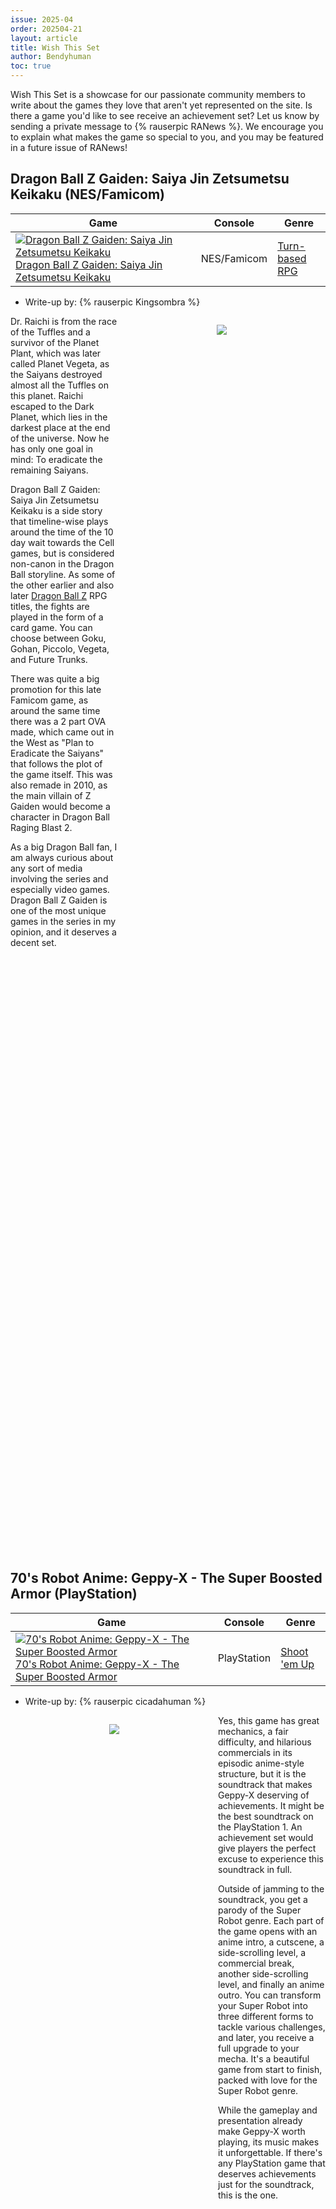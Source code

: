 ```yaml
---
issue: 2025-04
order: 202504-21
layout: article
title: Wish This Set
author: Bendyhuman
toc: true
---
```


Wish This Set is a showcase for our passionate community members to write about the games they love that aren't yet represented on the site. Is there a game you'd like to see receive an achievement set? Let us know by sending a private message to {% rauserpic RANews %}. We encourage you to explain what makes the game so special to you, and you may be featured in a future issue of RANews!

## Dragon Ball Z Gaiden: Saiya Jin Zetsumetsu Keikaku (NES/Famicom)

| Game                                                                                                                                                                                                                                                                                                                     | Console     | Genre                                                    |
| ------------------------------------------------------------------------------------------------------------------------------------------------------------------------------------------------------------------------------------------------------------------------------------------------------------------------ | ----------- | -------------------------------------------------------- |
| <a class="gameicon-link" href="https://retroachievements.org/game/14425" target="_blank" rel="noopener"> <img class="gameicon" src="https://media.retroachievements.org/Images/026587.png" alt="Dragon Ball Z Gaiden: Saiya Jin Zetsumetsu Keikaku"> <span>Dragon Ball Z Gaiden: Saiya Jin Zetsumetsu Keikaku</span></a> | NES/Famicom | [Turn-based RPG](https://retroachievements.org/hub/5468) |

* Write-up by: {% rauserpic Kingsombra %}

<figure style="text-align:center;float:right;width:50%;height:50%">
<img src="https://media.retroachievements.org/Images/026571.png">
<figcaption></figcaption>
</figure>

Dr. Raichi is from the race of the Tuffles and a survivor of the Planet Plant, which was later called Planet Vegeta, as the Saiyans destroyed almost all the Tuffles on this planet. Raichi escaped to the Dark Planet, which lies in the darkest place at the end of the universe. Now he has only one goal in mind: To eradicate the remaining Saiyans.

Dragon Ball Z Gaiden: Saiya Jin Zetsumetsu Keikaku is a side story that timeline-wise plays around the time of the 10 day wait towards the Cell games, but is considered non-canon in the Dragon Ball storyline. As some of the other earlier and also later [Dragon Ball Z](https://retroachievements.org/hub/5787) RPG titles, the fights are played in the form of a card game. You can choose between Goku, Gohan, Piccolo, Vegeta, and Future Trunks.

There was quite a big promotion for this late Famicom game, as around the same time there was a 2 part OVA made, which came out in the West as "Plan to Eradicate the Saiyans" that follows the plot of the game itself. This was also remade in 2010, as the main villain of Z Gaiden would become a character in Dragon Ball Raging Blast 2.

As a big Dragon Ball fan, I am always curious about any sort of media involving the series and especially video games. Dragon Ball Z Gaiden is one of the most unique games in the series in my opinion, and it deserves a decent set.

<br clear="right"/>

## 70's Robot Anime: Geppy-X - The Super Boosted Armor (PlayStation)

| Game                                                                                                                                                                                                                                                                                                                       | Console     | Genre                                                 |
| -------------------------------------------------------------------------------------------------------------------------------------------------------------------------------------------------------------------------------------------------------------------------------------------------------------------------- | ----------- | ----------------------------------------------------- |
| <a class="gameicon-link" href="https://retroachievements.org/game/16320" target="_blank" rel="noopener"> <img class="gameicon" src="https://media.retroachievements.org/Images/073110.png" alt="70's Robot Anime: Geppy-X - The Super Boosted Armor"> <span>70's Robot Anime: Geppy-X - The Super Boosted Armor</span></a> | PlayStation | [Shoot 'em Up](https://retroachievements.org/hub/952) |

* Write-up by: {% rauserpic cicadahuman %}

<figure style="text-align:center;float:left;width:50%;height:50%">
<img src="https://gamefaqs.gamespot.com/a/screen/full/3/1/8/119318.jpg">
<figcaption></figcaption>
</figure>

Yes, this game has great mechanics, a fair difficulty, and hilarious commercials in its episodic anime-style structure, but it is the soundtrack that makes Geppy-X deserving of achievements. It might be the best soundtrack on the PlayStation 1. An achievement set would give players the perfect excuse to experience this soundtrack in full.

Outside of jamming to the soundtrack, you get a parody of the Super Robot genre. Each part of the game opens with an anime intro, a cutscene, a side-scrolling level, a commercial break, another side-scrolling level, and finally an anime outro. You can transform your Super Robot into three different forms to tackle various challenges, and later, you receive a full upgrade to your mecha. It's a beautiful game from start to finish, packed with love for the Super Robot genre.

While the gameplay and presentation already make Geppy-X worth playing, its music makes it unforgettable. If there's any PlayStation game that deserves achievements just for the soundtrack, this is the one.

<br clear="left"/>

## Prey the Stars: Gabu Gabu Planet (Nintendo DS)

| Game                                                                                                                                                                                                                                                                                 | Console     | Genre  |
| ------------------------------------------------------------------------------------------------------------------------------------------------------------------------------------------------------------------------------------------------------------------------------------ | ----------- | ------ |
| <a class="gameicon-link" href="https://retroachievements.org/game/19150" target="_blank" rel="noopener"> <img class="gameicon" src="https://media.retroachievements.org/Images/000001.png" alt="Prey the Stars: Gabu Gabu Planet"> <span>Prey the Stars: Gabu Gabu Planet</span></a> | Nintendo DS | Action |

* Write-up by: {% rauserpic Kecleon352 %}

<figure style="text-align:center;float:right;width:50%;height:50%">
<img src="https://images.launchbox-app.com/1e795d1d-42a3-4e9e-acb3-5ecb1ad7841f.jpg">
<figcaption></figcaption>
</figure>

Have you ever tried a game that is just...so out there that you just had to give it a try? Maybe it's the concept. Perhaps it's the art style. Or it possibly could do with the gameplay. As a title that certainly almost no one has ever heard of before, I can guarantee that Prey the Stars: Gabu Gabu Planet gives you a little bit of all three.

You control one of four monsters with only one simple goal in mind: eat absolutely everything, and do it faster than any of your opponents. Sounds simple, yes? Well, this is no [Pac-Man](https://retroachievements.org/hub/8543), lemme tell you. Everything has to be eaten one at a time with a short and simple button mashing minigame (though sometimes you need to time out other actions as well such as licking or sucking), and every item in the game is unique in both size and property. And this is important, as not only do you need to eat enough small things to become big enough to eat the larger items, but eating multiple items with the same property gives special bonuses to help you eat better, as well as giving you access to power-ups which can be used to hinder your opponents, with a chance to transform into a special frenzy mode which allows you to consume everything in your path, including your rivals.

Along with this rather simple gameplay loop is an equally simple story campaign, which hardly takes itself seriously with a quirky tone found in other similarly stylized titles such as [Katamari Damacy](https://retroachievements.org/hub/8171). And as you progress through the game, you'll start with things like produce and groceries and move up to appliances and buildings and eventually even stars and planets, eating everything in sight. And upon beating any level, you are gifted skins which are unlocked across every single monster and grant bonuses like extra power to your eating power, increase your affinity with certain elements, or even grant certain effects such as increasing your chances of getting better skins, which makes it hella replayable even long after you finish the campaign.

As a child, this was a very fun game to return to every now and again, and was a game I distinctly remember actually getting to the end of, which frankly was a rarity for me when I was younger. I hold fond memories of this game and feel wholly unique in that I have never heard a single other person ever playing this game, and yet it's because of this fact that I yearn for this game to get achievements. More people need to know about this fun little experience, and if no one else is gonna bear the flag for it, I may as well. Also, did I mention this game has a multiplayer mode where you can battle up to four people to see who can eat the most things? Just a fun little nugget to throw out there on top of everything else.

<br clear="right"/>

## Space Harrier (Arcade)

| Game                                                                                                                                                                                                                                           | Console | Genre                                                  |
| ---------------------------------------------------------------------------------------------------------------------------------------------------------------------------------------------------------------------------------------------- | ------- | ------------------------------------------------------ |
| <a class="gameicon-link" href="https://retroachievements.org/game/12407" target="_blank" rel="noopener"> <img class="gameicon" src="https://media.retroachievements.org/Images/096262.png" alt="Space Harrier"> <span>Space Harrier</span></a> | Arcade  | [Rail Shooter](https://retroachievements.org/hub/5374) |

* Write-up by: {% rauserpic Frenchy70 %}

<figure style="text-align:center;float:left;width:50%;height:50%">
<img src="https://media.retroachievements.org/Images/096260.png">
<figcaption></figcaption>
</figure>

Space Harrier is one of the most important games in [Sega](https://retroachievements.org/hub/5666)'s history, and a landmark arcade title that has been ported to dozens of consoles and included in almost all of the [Yakuza](https://retroachievements.org/hub/25679) series games. Despite all that, it surprisingly doesn't have a set on the website. Currently the best port that does is the [32X version](https://retroachievements.org/game/10565). It features an inconsistent framerate, making the game play harder than the original, and the ceiling stage is genuinely hard to look at since the checkered design takes up most of the screen. Other than that, it's a classic and addicting arcade game with quick gameplay to keep you on your toes, impressive use of 3D, nice sprite work, and banging tunes that will get stuck in your head long after you've run out of quarters (looking at you bonus stage).

<br clear="left"/>

## Jet Moto (PlayStation)

| Game                                                                                                                                                                                                                               | Console     | Genre                                                   |
| ---------------------------------------------------------------------------------------------------------------------------------------------------------------------------------------------------------------------------------- | ----------- | ------------------------------------------------------- |
| <a class="gameicon-link" href="https://retroachievements.org/game/803" target="_blank" rel="noopener"> <img class="gameicon" src="https://media.retroachievements.org/Images/086792.png" alt="Jet Moto"> <span>Jet Moto</span></a> | PlayStation | [Arcade Racing](https://retroachievements.org/hub/6635) |

* Write-up by: {% rauserpic moosemoosemoose %}

<figure style="text-align:center;float:right;width:50%;height:50%">
<img src="https://media.retroachievements.org/Images/093243.png">
<figcaption></figcaption>
</figure>

Jet Moto took advantage of the anti-grav racer trend during the 90s. Although more grounded than the more popular titles in the franchise like [F-Zero](https://retroachievements.org/game/252) and [Wipeout](https://retroachievements.org/game/11378), you still get a futuristic experience with gravity defying vehicles.

Graphically it isn't the best, and [Wave Race 64](https://retroachievements.org/game/10617) kills it in the water department. Still, there is a lot to love. The team that was hired to do the comic art knocked it out of the park. All of the racers have backstories and handle differently. Not to mention some of them get to sport sick Mountain Dew jackets. Of course I do the Dew, do you? The surf rock soundtrack is also top notch. It matches the vibes in the same way Wipeout's techno beats do.

It can be a bit punishing on certain tracks, but if my old thumbs can do it, y'all can too. Racing and sports games on RA don't seem to get enough love. I understand that it's no [Final Fantasy](https://retroachievements.org/hub/7221), but I strongly suggest someone take up the task. I've even thrown up some suggestions in Discord, so it might save you 11 minutes!

<br clear="right"/>

## \~Homebrew~ \~Demo~ Sonic Robo Blast 2 (32X)

| Game                                                                                                                                                                                                                                                                                             | Console | Genre                                                    |
| ------------------------------------------------------------------------------------------------------------------------------------------------------------------------------------------------------------------------------------------------------------------------------------------------ | ------- | -------------------------------------------------------- |
| <a class="gameicon-link" href="https://retroachievements.org/game/33276" target="_blank" rel="noopener"> <img class="gameicon" src="https://media.retroachievements.org/Images/110403.png" alt="\~Homebrew~ \~Demo~ Sonic Robo Blast 2"> <span>\~Homebrew~ \~Demo~ Sonic Robo Blast 2</span></a> | 32X     | [3D Platforming](https://retroachievements.org/hub/2952) |

* Write-up by: {% rauserpicalt SuperRAGamer18, SuperGamer18 %}

<figure style="text-align:center;float:left;width:50%;height:50%">
<img src="https://media.retroachievements.org/Images/109863.png">
<figcaption></figcaption>
</figure>

While this unofficial(ish) port of Sonic Robo Blast 2 is currently just a demo with the first zone and some special stages (which aren't even from the latest version, but to be fair this is the 32X), this port is AMAZING for 32X standards. It might even be one of the most impressive games on the ill-fated add-on, if not the most technically impressive already. So, for those who don't know, SRB2 is one of the oldest Sonic fangames ever made (it was made all the way back in 1998!), which is still being developed to this day! I won't go deep into the history of this wonderful fangame, as it will be mostly irrelevant to this topic, but the initial versions of this game were in 2D, just like its predecessor, although it would become 3D (as most people know SRB2 is) not long after those versions came out.

This port is based on the source code for [Doom 32X Resurrection](https://retroachievements.org/game/18179)/CD32X Fusion, similar to how the PC game is based on the Doom Legacy engine, with additional modifications to, of course, be adapted to the Sonic gameplay we all know and love. This port has a surprisingly good frame rate most of the time, although there will definitely be slowdowns in more intense areas, but it shouldn't be that big of an issue for the most part. If you have played the original game, however, you will notice some gameplay differences. For example, there are no ramps in the levels at all, and Sonic has a homing attack instead of the Thok (if you try to use it while there is nothing to "home" to, nothing will happen).

Also, Sonic is the ONLY playable character in this demo, but the others will probably come later in development. Whenever you get used to the controls, you'll find out that this game is quite fun! It feels fast-paced (like most Sonic games should be), the level design is like something that Sonic Team would make, and there are plenty of hidden secrets in the levels! You'll probably want to search for those Emerald Tokens, because they are well hidden... The zones in this game (or in the case of this demo, Greenflower Zone) have 3 acts, 2 "normal" acts and 1 "boss" act (similar to games like [Sonic CD](https://retroachievements.org/game/10062)). The boss of this zone is the classic Egg Mobile, which will try to attack you with a laser, and after 5 hits, he will attack with 3 lasers 3 times in a row.

Now, you may be asking, how exactly are the special stages not based on v2.1/2? Well, the ones from that version feature some [NiGHTS](https://retroachievements.org/game/14527)-style gameplay, which may or may not be too much for the 32X. However, the special stages from v2.0 ARE present instead, which are WAY more basic. Instead of flying, you just have your normal physics, but you still have to collect Blue Spheres to get a Chaos Emerald (although here, you have to collect ALL of them).

If you played the original game, you should definitely check out this port! (I hope it gets completed...)

<br clear="left"/>

## Harry Potter and the Order of the Phoenix (PlayStation 2)

| Game                                                                                                                                                                                                                                                                                                   | Console       | Genre            |
| ------------------------------------------------------------------------------------------------------------------------------------------------------------------------------------------------------------------------------------------------------------------------------------------------------ | ------------- | ---------------- |
| <a class="gameicon-link" href="https://retroachievements.org/game/20988" target="_blank" rel="noopener"> <img class="gameicon" src="https://media.retroachievements.org/Images/104891.png" alt="Harry Potter and the Order of the Phoenix"> <span>Harry Potter and the Order of the Phoenix</span></a> | PlayStation 2 | Action-Adventure |

* Write-up by: {% rauserpic baradras %}

<figure style="text-align:center;float:right;width:50%;height:50%">
<img src="https://media.retroachievements.org/Images/072108.png">
<figcaption></figcaption>
</figure>

When I think of this game, I think of those long hours spent running through the corridors of Hogwarts, searching for lost objects or recruiting students... Of those long moments spent facing Slytherins at chess or Gobstones. To the freedom I felt at the time when I went all around the castle on my broom...

At a time when a game like Hogwarts Legacy was a distant dream, Order of the Phoenix was the closest thing to it, fulfilling the dream of thousands of people: being able to explore Hogwarts in complete freedom. In addition, it is one of the only games in the license not to have a set. Please make one, he deserves it!

<br clear="right"/>

## Paris-Dakar Rally Special (NES/Famicom)

| Game                                                                                                                                                                                                                                                                  | Console     | Genre  |
| --------------------------------------------------------------------------------------------------------------------------------------------------------------------------------------------------------------------------------------------------------------------- | ----------- | ------ |
| <a class="gameicon-link" href="https://retroachievements.org/game/7737" target="_blank" rel="noopener"> <img class="gameicon" src="https://media.retroachievements.org/Images/000001.png" alt="Paris-Dakar Rally Special"> <span>Paris-Dakar Rally Special</span></a> | NES/Famicom | Racing |

* Write-up by: {% rauserpic PlugMeister %}

<figure style="text-align:center;float:left;width:50%;height:50%">
<img src="https://images.launchbox-app.com/44cf9a9e-0e68-4a28-b80e-e7c5119972cb.png">
<figcaption></figcaption>
</figure>

The "game-ification" of real-world sporting events is hardly an uncommon occurrence. Baseball games will often let you play your way through the World Series, association football games often headline the World Cup, and even two of the biggest faces in gaming, Super Mario and Sonic the Hedgehog, had a long history of attending the [Olympics](https://retroachievements.org/game/14812) together. In contrast, one semi-overlooked corner of sports games is the rallying sub-genre of racing games, and one of its most significant real-world events is the Dakar Rally (formerly known as the Paris-Dakar Rally), originally named as such for its original start and end being in Paris, France and Dakar, Senegal, respectively. While there have been numerous video game adaptations of the Dakar Rally over the years, none reach the level of sheer absurdity that is achieved by Paris-Dakar Rally Special, a 1988 Famicom game by developer Intelligent System Corporation, or ISCO. If their name doesn't ring a bell, they were eventually fortunate enough to co-develop the Sega Saturn survival horror Deep Fear, but they had gotten their start two years prior with [The Transformers: Mystery of Convoy](https://retroachievements.org/game/4105), a debut release which should make their 14-year lifespan an achievement on its own.

From the beginning, Paris-Dakar Rally Special makes a brave deviation from other racing games by starting you not in the driver's seat, but ambling on the streets of Japan in search of money from a sponsor so you can afford a car. However, once all of that is squared away (and after playing a bizarre reaction time-based minigame that determines your co-driver), the 7 areas that comprise the actual rally throw any realism that may have been set up by such a riveting prelude out the window - your first leg may feature some unusually aggressive competitors, but future events make this pale in comparison. Soon enough, you'll find yourself dropping oil slicks to fend off enemy cars in a maze of Parisian buildings, meeting hostile sea life as you pilot your vehicle through the Mediterranean, and even shooting down tanks, fighter jets, and helicopters in the desert as your journey comes to a close. If, somehow, your first question is "where's the original Paris-Dakar Rally if this game is 'Special'?", it's because that title was originally taken by [Victory Run](https://retroachievements.org/game/2338) before the license fell through, though how this game managed to secure the Paris-Dakar Rally title instead is maybe an inquiry of greater validity.

Anyone willing to read this far about a Japan-exclusive, 37-year-old Famicom game is probably at least slightly aware of the Japanese term "kusoge", or "crappy game", but another term exists known as "bakage" or "stupid game", meant for those games that are silly, crazy, or just plain bizarre, regardless of their actual quality. Paris-Dakar Rally Special easily ticks all the boxes, and the ridiculous extent it goes to in order to make one of the most grueling endurance events in the history of motorsport more "video game-like" make it worth a look for any NES-centric set developer. So get out there, drive safe, and most importantly, do your best - after all, you wouldn't want to travel this far only to come home with nothing... would you?

<br clear="left"/>

## Sid Meier's Pirates! (PlayStation Portable)

| Game                                                                                                                                                                                                                                                        | Console              | Genre                                                                                               |
| ----------------------------------------------------------------------------------------------------------------------------------------------------------------------------------------------------------------------------------------------------------- | -------------------- | --------------------------------------------------------------------------------------------------- |
| <a class="gameicon-link" href="https://retroachievements.org/game/6265" target="_blank" rel="noopener"> <img class="gameicon" src="https://media.retroachievements.org/Images/096526.png" alt="Sid Meier's Pirates!"> <span>Sid Meier's Pirates!</span></a> | PlayStation Portable | [Action](https://retroachievements.org/hub/836), [Strategy](https://retroachievements.org/hub/3013) |

* Write-up by: {% rauserpic Kingsombra %}

<figure style="text-align:center;float:right;width:50%;height:50%">
<img src="https://media.retroachievements.org/Images/096528.png">
<figcaption></figcaption>
</figure>

Gather yourself a ship and a crew, and discover the New World during the mid and late 17th century, as a plundering pirate.

Sid Meier's Pirates is the remake of one of [Sid Meier](https://retroachievements.org/hub/7334)'s very first games he developed, even before he became world famous with his universally acclaimed Civilization series of strategy games. You can sail around a large map that covers all of the Spanish Main, which are the Caribbean islands, Central America, south of North America, and north of South America.

You can choose your own life as a pirate, and there is no right or wrong way to play this game. You can take up jobs from colonial governors to fight against other colonies, you can get yourself married with the daughter of a governor, you can plunder for treasure, rescue your family that where wrongfully taken from you as a child, etc.

When it comes to the greatest pirate games in history, people like to say Assassin's Creed Black Flag or Sea of Thieves. And while I like these games too, my answer will always be Sid Meier's Pirates. No game will ever come close to this pirate experience.

Drink up me hearties, yo ho!

<br clear="right"/>

## The Aka-Champion: Come On Baby (PlayStation 2)

| Game                                                                                                                                                                                                                                                                             | Console       | Genre                                             |
| -------------------------------------------------------------------------------------------------------------------------------------------------------------------------------------------------------------------------------------------------------------------------------- | ------------- | ------------------------------------------------- |
| <a class="gameicon-link" href="https://retroachievements.org/game/27008" target="_blank" rel="noopener"> <img class="gameicon" src="https://media.retroachievements.org/Images/085404.png" alt="The Aka-Champion: Come On Baby"> <span>The Aka-Champion: Come On Baby</span></a> | PlayStation 2 | [Racing](https://retroachievements.org/hub/13351) |

* Write-up by: {% rauserpicalt AmirGaris, Amir96lx %}

<figure style="text-align:center;float:left;width:50%;height:50%">
<img src="https://media.retroachievements.org/Images/085402.png">
<figcaption></figcaption>
</figure>

Do you want to play an Olympic themed game with babies in it? Now you can! It's a compilation of track & field games where you compete with another baby to be better than the rest! The controls are pretty easy to pick up and play, and maybe you can set the best record for that specific game.

Simple games are just hit and miss in my opinion, and this time around, they hit the mark for me. I've also played the game on the ported version which is "Come on Baby!" on Steam, and I would like to replay it all over again in RA. It's such a charming, funny, and interesting game, and I think some people would find it worthwhile as well.

[Gameplay from the Steam version](https://www.youtube.com/watch?v=cbSdbgSYTh0) (which is the same)

<br clear="left"/>